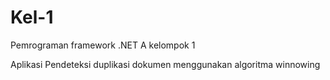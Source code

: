 Kel-1
=====

Pemrograman framework .NET A kelompok 1

Aplikasi Pendeteksi duplikasi dokumen menggunakan algoritma winnowing
